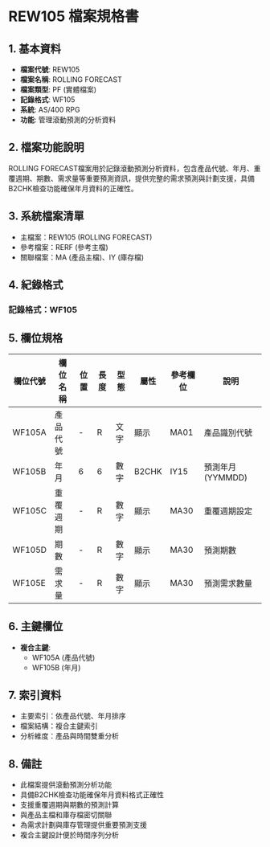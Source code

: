 # REW105 檔案規格書

## 1. 基本資料
- **檔案代號**: REW105
- **檔案名稱**: ROLLING FORECAST
- **檔案類型**: PF (實體檔案)
- **記錄格式**: WF105
- **系統**: AS/400 RPG
- **功能**: 管理滾動預測的分析資料

## 2. 檔案功能說明
ROLLING FORECAST檔案用於記錄滾動預測分析資料，包含產品代號、年月、重覆週期、期數、需求量等重要預測資訊，提供完整的需求預測與計劃支援，具備B2CHK檢查功能確保年月資料的正確性。

## 3. 系統檔案清單
- 主檔案：REW105 (ROLLING FORECAST)
- 參考檔案：RERF (參考主檔)
- 關聯檔案：MA (產品主檔)、IY (庫存檔)

## 4. 紀錄格式
### 記錄格式：WF105

## 5. 欄位規格

| 欄位代號 | 欄位名稱 | 位置 | 長度 | 型態 | 屬性 | 參考欄位 | 說明 |
|----------|----------|------|------|------|----------|----------|------|
| WF105A | 產品代號 | - | R | 文字 | 顯示 | MA01 | 產品識別代號 |
| WF105B | 年月 | 6 | 6 | 數字 | B2CHK | IY15 | 預測年月(YYMMDD) |
| WF105C | 重覆週期 | - | R | 數字 | 顯示 | MA30 | 重覆週期設定 |
| WF105D | 期數 | - | R | 數字 | 顯示 | MA30 | 預測期數 |
| WF105E | 需求量 | - | R | 數字 | 顯示 | MA30 | 預測需求數量 |

## 6. 主鍵欄位
- **複合主鍵**:
  - WF105A (產品代號)
  - WF105B (年月)

## 7. 索引資料
- 主要索引：依產品代號、年月排序
- 檔案結構：複合主鍵索引
- 分析維度：產品與時間雙重分析

## 8. 備註
- 此檔案提供滾動預測分析功能
- 具備B2CHK檢查功能確保年月資料格式正確性
- 支援重覆週期與期數的預測計算
- 與產品主檔和庫存檔密切關聯
- 為需求計劃與庫存管理提供重要預測支援
- 複合主鍵設計便於時間序列分析 